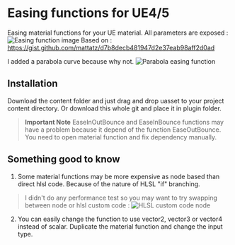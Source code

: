 # Easing functions for UE4/5

Easing material functions for your UE material. All parameters are exposed :
![Easing function image](https://i.postimg.cc/zvbgwDQD/Ease-Functions.png)
Based on :
https://gist.github.com/mattatz/d7b8decb481947d2e37eab98aff2d0ad

I added a parabola curve because why not.
![Parabola easing function](https://i.postimg.cc/0jrX8tGy/Parabola-Curve.png)
## Installation

Download the content folder and just drag and drop uasset to your project content directory. Or download this whole git and place it in plugin folder.
>**Important Note**
EaseInOutBounce and EaseInBounce functions may have a problem because it depend of the function EaseOutBounce.
>You need to open material function and fix dependency manually.
## Something good to know

1) Some material functions may be more expensive as node based than direct hlsl code. Because of the nature of HLSL "if" branching.
>I didn't do any performance test so you may want to try swapping between node or hlsl custom code :
![HLSL custom code node](https://i.postimg.cc/zfKrNfzc/HLSLCode.png)

2) You can easily change the function to use vector2, vector3 or vector4 instead of scalar. Duplicate the material function and change the input type.
